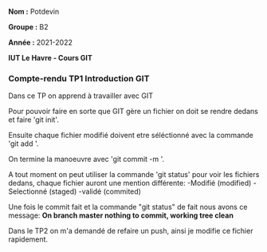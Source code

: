 **Nom :** Potdevin

**Groupe :** B2

**Année :** 2021-2022

**IUT Le Havre - Cours GIT**

### Compte-rendu TP1 Introduction GIT

Dans ce TP on apprend à travailler avec GIT

Pour pouvoir faire en sorte que GIT gère un fichier on doit se rendre dedans et faire 'git init'.

Ensuite chaque fichier modifié doivent etre séléctionné avec la commande 'git add <file>'.

On termine la manoeuvre avec 'git commit -m <texte de description du commit>'.

A tout moment on peut utiliser la commande 'git status' pour voir les fichiers dedans, chaque fichier auront une mention différente:
-Modifié (modified)
-Selectionné (staged)
-validé (commited)

Une fois le commit fait et la commande "git status" de fait nous avons ce message: 
**On branch master
nothing to commit, working tree clean**

Dans le TP2 on m'a demandé de refaire un push, ainsi je modifie ce fichier rapidement.

